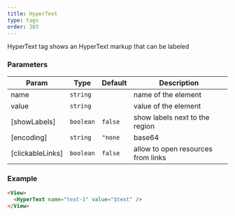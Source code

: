 ```yaml
---
title: HyperText
type: tags
order: 303
---
```


HyperText tag shows an HyperText markup that can be labeled

### Parameters

| Param | Type | Default | Description |
| --- | --- | --- | --- |
| name | <code>string</code> |  | name of the element |
| value | <code>string</code> |  | value of the element |
| [showLabels] | <code>boolean</code> | <code>false</code> | show labels next to the region |
| [encoding] | <code>string</code> | <code>&quot;none|base64|base64unicode&quot;</code> | decode value from encoded string |
| [clickableLinks] | <code>boolean</code> | <code>false</code> | allow to open resources from links |

### Example
```html
<View>
  <HyperText name="text-1" value="$text" />
</View>
```
